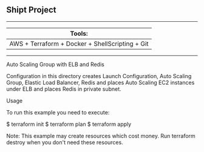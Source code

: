 Shipt Project
---------------

------------------------------------------------------------------------------
|Tools:
|-------
|AWS + Terraform + Docker + ShellScripting + Git
-------------------------------------------------------------------------------

Auto Scaling Group with ELB and Redis

Configuration in this directory creates Launch Configuration, Auto Scaling Group, Elastic Load Balancer, Redis and places Auto Scaling EC2 instances under ELB and places Redis in private subnet.

Usage

To run this example you need to execute:

$ terraform init
$ terraform plan
$ terraform apply

Note: This example may create resources which cost money. Run terraform destroy when you don't need these resources.
